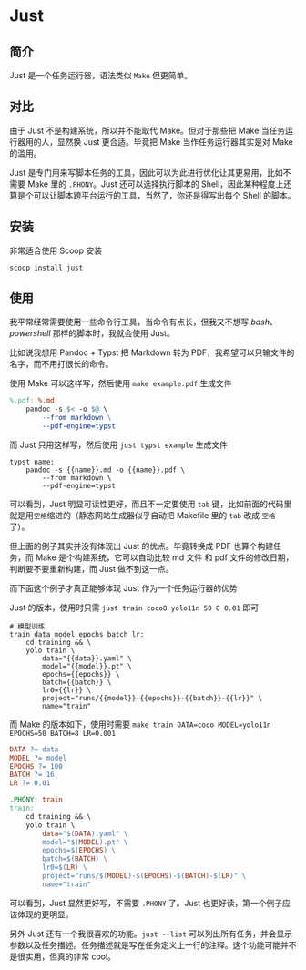 # Just

## 简介

Just 是一个任务运行器，语法类似 `Make` 但更简单。

## 对比

由于 Just 不是构建系统，所以并不能取代 Make。但对于那些把 Make 当任务运行器用的人，显然换 Just 更合适。毕竟把 Make 当作任务运行器其实是对 Make 的滥用。

Just 是专门用来写脚本任务的工具，因此可以为此进行优化让其更易用，比如不需要 Make 里的 `.PHONY`。Just 还可以选择执行脚本的 Shell，因此某种程度上还算是个可以让脚本跨平台运行的工具，当然了，你还是得写出每个 Shell 的脚本。

## 安装

非常适合使用 Scoop 安装

```sh
scoop install just
```

## 使用

我平常经常需要使用一些命令行工具，当命令有点长，但我又不想写 *bash*、*powershell* 那样的脚本时，我就会使用 Just。

比如说我想用 Pandoc + Typst 把 Markdown 转为 PDF，我希望可以只输文件的名字，而不用打很长的命令。

使用 Make 可以这样写，然后使用 `make example.pdf` 生成文件

```makefile
%.pdf: %.md
	pandoc -s $< -o $@ \
		--from markdown \
		--pdf-engine=typst
```

而 Just 只用这样写，然后使用 `just typst example` 生成文件

```justfile
typst name:
    pandoc -s {{name}}.md -o {{name}}.pdf \
        --from markdown \
        --pdf-engine=typst
```

可以看到，Just 明显可读性更好，而且不一定要使用 `tab` 键，比如前面的代码里就是用`空格`缩进的（静态网站生成器似乎自动把 Makefile 里的 `tab` 改成 `空格` 了）。

但上面的例子其实并没有体现出 Just 的优点。毕竟转换成 PDF 也算个构建任务，而 Make 是个构建系统，它可以自动比较 md 文件 和 pdf 文件的修改日期，判断要不要重新构建，而 Just 做不到这一点。

而下面这个例子才真正能够体现 Just 作为一个任务运行器的优势

Just 的版本，使用时只需 `just train coco8 yolo11n 50 8 0.01` 即可

```justfile
# 模型训练
train data model epochs batch lr:
    cd training && \
    yolo train \
        data="{{data}}.yaml" \
        model="{{model}}.pt" \
        epochs={{epochs}} \
        batch={{batch}} \
        lr0={{lr}} \
        project="runs/{{model}}-{{epochs}}-{{batch}}-{{lr}}" \
        name="train"
```

而 Make 的版本如下，使用时需要 `make train DATA=coco MODEL=yolo11n EPOCHS=50 BATCH=8 LR=0.001`

```makefile
DATA ?= data
MODEL ?= model
EPOCHS ?= 100
BATCH ?= 16
LR ?= 0.01

.PHONY: train
train:
	cd training && \
	yolo train \
		data="$(DATA).yaml" \
		model="$(MODEL).pt" \
		epochs=$(EPOCHS) \
		batch=$(BATCH) \
		lr0=$(LR) \
		project="runs/$(MODEL)-$(EPOCHS)-$(BATCH)-$(LR)" \
		name="train"
```

可以看到，Just 显然更好写，不需要 `.PHONY` 了。Just 也更好读，第一个例子应该体现的更明显。

另外 Just 还有一个我很喜欢的功能。`just --list` 可以列出所有任务，并会显示参数以及任务描述。任务描述就是写在任务定义上一行的注释。这个功能可能并不是很实用，但真的非常 cool。
